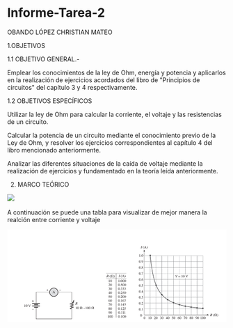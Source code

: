 # Informe-Tarea-2

OBANDO LÓPEZ CHRISTIAN MATEO 

1.OBJETIVOS

1.1 OBJETIVO GENERAL.-

  Emplear los conocimientos de la ley de Ohm, energía y potencia y aplicarlos en la realización de ejercicios acordados del libro de "Principios de circuitos" del capítulo 3 y 4 respectivamente.

1.2 OBJETIVOS ESPECÍFICOS

  Utilizar la ley de Ohm para calcular la corriente, el voltaje y las resistencias de un circuito.
  
  Calcular la potencia de un circuito mediante el conocimiento previo de la Ley de Ohm, y resolver los ejercicios correspondientes al capítulo 4 del libro mencionado anteriormente.
  
  Analizar las diferentes situaciones de la caída de voltaje mediante la realización de ejercicios y fundamentado en la teoría leída anteriormente.
  
 2. MARCO TEÓRICO

  ![](https://github.com/mAttIuS1106/Informe-Tarea-2/blob/main/MARCO%20TE%C3%93RICO%201.PNG)
  
  A continuación se puede una tabla para visualizar de mejor manera la realción entre corriente y voltaje 
  
  ![](https://github.com/mAttIuS1106/Informe-Tarea-2/blob/main/MARCO%20TEORICO%202.PNG)
  
  
  
  
